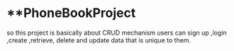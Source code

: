 # **PhoneBookProject
so this project is basically about CRUD mechanism 
users can sign up ,login ,create ,retrieve, delete and update data that is unique to them.
